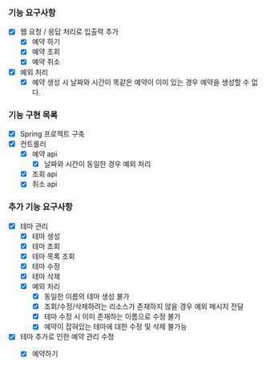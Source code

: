 ### 기능 요구사항
- [x] 웹 요청 / 응답 처리로 입출력 추가
  - [x] 예약 하기
  - [x] 예약 조회
  - [x] 예약 취소
- [x] 예외 처리
  - [x] 예약 생성 시 날짜와 시간이 똑같은 예약이 이미 있는 경우 예약을 생성할 수 없다.

### 기능 구현 목록
- [x] Spring 프로젝트 구축
- [x] 컨트롤러
  - [x] 예약 api
    - [x] 날짜와 시간이 동일한 경우 예외 처리
  - [x] 조회 api
  - [x] 취소 api

### 추가 기능 요구사항
- [x] 테마 관리
  - [x] 테마 생성
  - [x] 테마 조회
  - [x] 테마 목록 조회
  - [x] 테마 수정
  - [x] 테마 삭제
  - [x] 예외 처리
    - [x] 동일한 이름의 테마 생성 불가
    - [x] 조회/수정/삭제하려는 리소스가 존재하지 않을 경우 예외 메시지 전달
    - [x] 테마 수정 시 이미 존재하는 이름으로 수정 불가
    - [x] 예약이 잡혀있는 테마에 대한 수정 및 삭제 불가능
- [x] 테마 추가로 인한 예약 관리 수정
  - [x] 예약하기

